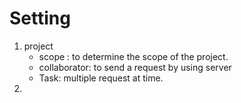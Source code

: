 # Setting 
1. project
    - scope : to determine the scope of the project.
    - collaborator: to send a request by using server
    - Task: multiple request at time.
2. 
